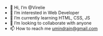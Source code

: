 - 👋 Hi, I’m @Virelie
- 👀 I’m interested in Web Developer
- 🌱 I’m currently learning HTML, CSS, JS
- 💞️ I’m looking to collaborate with anyone
- 📫 How to reach me umindrain@gmail.com

<!---
Virelie/Virelie is a ✨ special ✨ repository because its `README.md` (this file) appears on your GitHub profile.
You can click the Preview link to take a look at your changes.
--->
